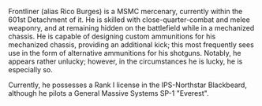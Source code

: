Frontliner (alias Rico Burges) is a MSMC mercenary, currently within the 601st Detachment of it. He is skilled with close-quarter-combat and melee weaponry, and at remaining hidden on the battlefield while in a mechanized chassis. He is capable of designing custom ammunitions for his mechanized chassis, providing an additional kick; this most frequently sees use in the form of alternative ammunitions for his shotguns. Notably, he appears rather unlucky; however, in the circumstances he is lucky, he is especially so.

Currently, he possesses a Rank I license in the IPS-Northstar Blackbeard, although he pilots a General Massive Systems SP-1 "Everest".
